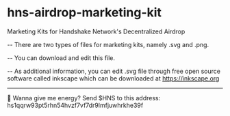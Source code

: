 # hns-airdrop-marketing-kit
Marketing Kits for Handshake Network's Decentralized Airdrop

-- There are two types of files for marketing kits, namely .svg and .png.

-- You can download and edit this file.

-- As additional information, you can edit .svg file through free open source software called inkscape which can be downloaded at https://inkscape.org

*********************************************************************************************

🔋 Wanna give me energy? Send $HNS to this address: hs1qqrw93pt5rhn54hvzf7vf7dr9lmfjuwhrkhe39f
